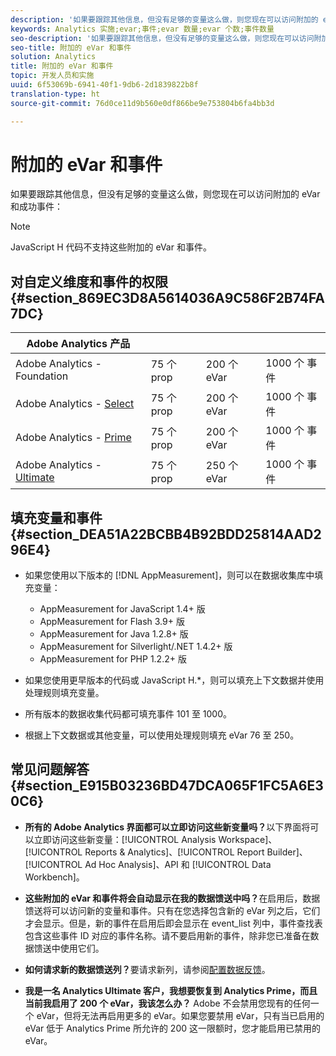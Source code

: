 ```yaml
---
description: '如果要跟踪其他信息，但没有足够的变量这么做，则您现在可以访问附加的 eVar 和成功事件 '
keywords: Analytics 实施;evar;事件;evar 数量;evar 个数;事件数量
seo-description: '如果要跟踪其他信息，但没有足够的变量这么做，则您现在可以访问附加的 eVar 和成功事件 '
seo-title: 附加的 eVar 和事件
solution: Analytics
title: 附加的 eVar 和事件
topic: 开发人员和实施
uuid: 6f53069b-6941-40f1-9db6-2d1839822b8f
translation-type: ht
source-git-commit: 76d0ce11d9b560e0df866be9e753804b6fa4bb3d

---
```



# 附加的 eVar 和事件

如果要跟踪其他信息，但没有足够的变量这么做，则您现在可以访问附加的 eVar 和成功事件：

>[!NOTE]
>
>JavaScript H 代码不支持这些附加的 eVar 和事件。

## 对自定义维度和事件的权限 {#section_869EC3D8A5614036A9C586F2B74FA7DC}

| Adobe Analytics 产品 |  |  |  |
|---|---|---|---|
| Adobe Analytics - Foundation | 75 个 prop | 200 个 eVar | 1000 个 事件 |
| Adobe Analytics - [Select](https://www.adobe.com/cn/data-analytics-cloud/analytics/select.html) | 75 个 prop | 200 个 eVar | 1000 个 事件 |
| Adobe Analytics - [Prime](https://www.adobe.com/cn/data-analytics-cloud/analytics/prime.html) | 75 个 prop | 200 个 eVar | 1000 个 事件 |
| Adobe Analytics - [Ultimate](https://www.adobe.com/cn/data-analytics-cloud/analytics/ultimate.html) | 75 个 prop | 250 个 eVar | 1000 个 事件 |

## 填充变量和事件 {#section_DEA51A22BCBB4B92BDD25814AAD296E4}

* 如果您使用以下版本的 [!DNL AppMeasurement]，则可以在数据收集库中填充变量：

   * AppMeasurement for JavaScript 1.4+ 版
   * AppMeasurement for Flash 3.9+ 版
   * AppMeasurement for Java 1.2.8+ 版
   * AppMeasurement for Silverlight/.NET 1.4.2+ 版
   * AppMeasurement for PHP 1.2.2+ 版

* 如果您使用更早版本的代码或 JavaScript H.*，则可以填充上下文数据并使用处理规则填充变量。
* 所有版本的数据收集代码都可填充事件 101 至 1000。
* 根据上下文数据或其他变量，可以使用处理规则填充 eVar 76 至 250。

## 常见问题解答 {#section_E915B03236BD47DCA065F1FC5A6E30C6}

* **所有的 Adobe Analytics 界面都可以立即访问这些新变量吗？**&#x200B;以下界面将可以立即访问这些新变量：[!UICONTROL Analysis Workspace]、[!UICONTROL Reports &amp; Analytics]、[!UICONTROL Report Builder]、[!UICONTROL Ad Hoc Analysis]、API 和 [!UICONTROL Data Workbench]。

* **这些附加的 eVar 和事件将会自动显示在我的数据馈送中吗？**&#x200B;在启用后，数据馈送将可以访问新的变量和事件。只有在您选择包含新的 eVar 列之后，它们才会显示。但是，新的事件在启用后即会显示在 event_list 列中，事件查找表包含这些事件 ID 对应的事件名称。请不要启用新的事件，除非您已准备在数据馈送中使用它们。

* **如何请求新的数据馈送列？**&#x200B;要请求新列，请参阅[配置数据反馈](https://marketing.adobe.com/resources/help/zh_CN/sc/clickstream/datafeeds_configure.html)。

* **我是一名 Analytics Ultimate 客户，我想要恢复到 Analytics Prime，而且当前我启用了 200 个 eVar，我该怎么办？** Adobe 不会禁用您现有的任何一个 eVar，但将无法再启用更多的 eVar。如果您要禁用 eVar，只有当已启用的 eVar 低于 Analytics Prime 所允许的 200 这一限额时，您才能启用已禁用的 eVar。

